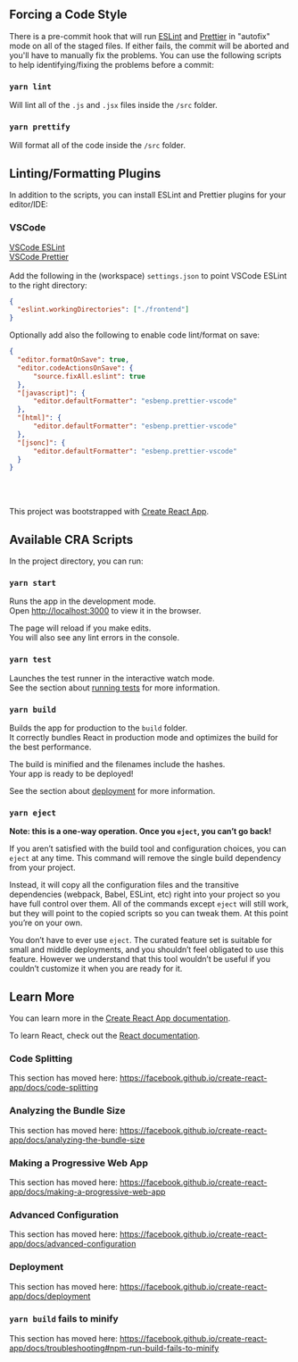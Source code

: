 ## Forcing a Code Style

There is a pre-commit hook that will run [ESLint](https://eslint.org/) and [Prettier](https://prettier.io/) in "autofix"
mode on all of the staged files. If either fails, the commit will be aborted
and you'll have to manually fix the problems. You can use the following scripts
to help identifying/fixing the problems before a commit:

### `yarn lint`

Will lint all of the `.js` and `.jsx` files inside the `/src` folder.

### `yarn prettify`

Will format all of the code inside the `/src` folder.

## Linting/Formatting Plugins

In addition to the scripts, you can install ESLint and Prettier plugins for your
editor/IDE:

### VSCode
[VSCode ESLint](https://marketplace.visualstudio.com/items?itemName=dbaeumer.vscode-eslint)<br />
[VSCode Prettier](https://marketplace.visualstudio.com/items?itemName=esbenp.prettier-vscode)<br /><br />
Add the following in the (workspace) `settings.json` to point VSCode ESLint to the right directory:
```json
{
  "eslint.workingDirectories": ["./frontend"]
}
```
Optionally add also the following to enable code lint/format on save:
```json
{
  "editor.formatOnSave": true,
  "editor.codeActionsOnSave": {
      "source.fixAll.eslint": true
  },
  "[javascript]": {
      "editor.defaultFormatter": "esbenp.prettier-vscode"
  },
  "[html]": {
      "editor.defaultFormatter": "esbenp.prettier-vscode"
  },
  "[jsonc]": {
      "editor.defaultFormatter": "esbenp.prettier-vscode"
  }
}
``` 
<br />
<br />


This project was bootstrapped with [Create React App](https://github.com/facebook/create-react-app).

## Available CRA Scripts

In the project directory, you can run:

### `yarn start`

Runs the app in the development mode.<br />
Open [http://localhost:3000](http://localhost:3000) to view it in the browser.

The page will reload if you make edits.<br />
You will also see any lint errors in the console.

### `yarn test`

Launches the test runner in the interactive watch mode.<br />
See the section about [running tests](https://facebook.github.io/create-react-app/docs/running-tests) for more information.

### `yarn build`

Builds the app for production to the `build` folder.<br />
It correctly bundles React in production mode and optimizes the build for the best performance.

The build is minified and the filenames include the hashes.<br />
Your app is ready to be deployed!

See the section about [deployment](https://facebook.github.io/create-react-app/docs/deployment) for more information.

### `yarn eject`

**Note: this is a one-way operation. Once you `eject`, you can’t go back!**

If you aren’t satisfied with the build tool and configuration choices, you can `eject` at any time. This command will remove the single build dependency from your project.

Instead, it will copy all the configuration files and the transitive dependencies (webpack, Babel, ESLint, etc) right into your project so you have full control over them. All of the commands except `eject` will still work, but they will point to the copied scripts so you can tweak them. At this point you’re on your own.

You don’t have to ever use `eject`. The curated feature set is suitable for small and middle deployments, and you shouldn’t feel obligated to use this feature. However we understand that this tool wouldn’t be useful if you couldn’t customize it when you are ready for it.

## Learn More

You can learn more in the [Create React App documentation](https://facebook.github.io/create-react-app/docs/getting-started).

To learn React, check out the [React documentation](https://reactjs.org/).

### Code Splitting

This section has moved here: https://facebook.github.io/create-react-app/docs/code-splitting

### Analyzing the Bundle Size

This section has moved here: https://facebook.github.io/create-react-app/docs/analyzing-the-bundle-size

### Making a Progressive Web App

This section has moved here: https://facebook.github.io/create-react-app/docs/making-a-progressive-web-app

### Advanced Configuration

This section has moved here: https://facebook.github.io/create-react-app/docs/advanced-configuration

### Deployment

This section has moved here: https://facebook.github.io/create-react-app/docs/deployment

### `yarn build` fails to minify

This section has moved here: https://facebook.github.io/create-react-app/docs/troubleshooting#npm-run-build-fails-to-minify
